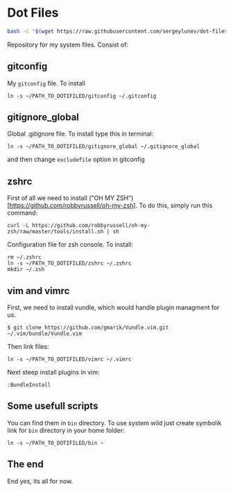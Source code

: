 Dot Files
=========

```bash
bash -c "$(wget https://raw.githubusercontent.com/sergeylunev/dot-files/master/full-inatll.sh -O -)"
```

Repository for my system files. Consist of:

## gitconfig
My `gitconfig` file. To install

    ln -s ~/PATH_TO_DOTIFILED/gitconfig ~/.gitconfig

## gitignore_global
Global .gitignore file. To install type this in terminal:

    ln -s ~/PATH_TO_DOTIFILED/gitignore_global ~/.gitignore_global

and then change `excludefile` option in gitconfig

## zshrc
First of all we need to install ("OH MY
ZSH")[https://github.com/robbyrussell/oh-my-zsh]. To do this, simply run this
command:

    curl -L https://github.com/robbyrussell/oh-my-zsh/raw/master/tools/install.sh | sh

Configuration file for zsh console. To install:

    rm ~/.zshrc
    ln -s ~/PATH_TO_DOTIFILED/zshrc ~/.zshrc
    mkdir ~/.zsh

## vim and vimrc
First, we need to install vundle, which would handle plugin managment for us.

    $ git clone https://github.com/gmarik/Vundle.vim.git ~/.vim/bundle/Vundle.vim

Then link files:

    ln -s ~/PATH_TO_DOTIFILED/vimrc ~/.vimrc

Next steep install plugins in vim:

    :BundleInstall

## Some usefull scripts
You can find them in `bin` directory. To use system wild just create symbolik
link for `bin` directory in your home folder:

    ln -s ~/PATH_TO_DOTIFILED/bin ~

## The end
End yes, its all for now.
